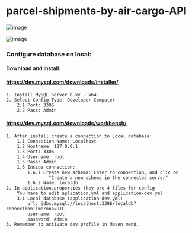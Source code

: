 #  parcel-shipments-by-air-cargo-API


![image](https://user-images.githubusercontent.com/88553229/210195716-490bd117-6752-4e17-9ca7-f531c5348edd.png)


![image](https://user-images.githubusercontent.com/88553229/210195328-c20dc441-b41a-41a3-b567-7599e1bf8cc1.png)


### Configure database on local:
#### Download and install:
#### https://dev.mysql.com/downloads/installer/
    1. Install MySQL Server 8.xx - x64
    2. Select Config Type: Developer Computer
        2.1 Port: 3306
        2.2 Pass: Admin

#### https://dev.mysql.com/downloads/workbench/
    1. After install create a connection to Local database:
        1.1 Connection Name: Localhost
        1.2 Hostname: 127.0.0.1
        1.3 Port: 3306
        1.4 Username: root
        1.5 Pass: Admin
        1.6 Inside connection:
            1.6.1 Create new schema: Enter to connection, and clic on 
                    "Create a new schema in the connected server"
            1.6.2 Name: localdb 
    2. In application.properties they are 4 files for config
        You have to edit aplication.yml and application-dev.yml
        3.1 Local database (application-dev.yml)
            url: jdbc:mysql://localhost:3306/localdb?connectionTimeZone=UTC
            username: root
            password: Admin
    3. Remember to activate dev profile in Maven menú.
